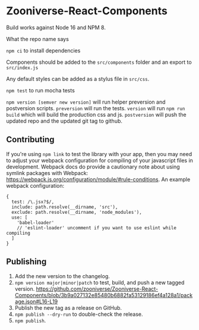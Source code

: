 Zooniverse-React-Components
===========================

Build works against Node 16 and NPM 8.

What the repo name says

`npm ci` to install dependencies

Components should be added to the `src/components` folder and an export to `src/index.js`

Any default styles can be added as a stylus file in `src/css`.

`npm test` to run mocha tests

`npm version [semver new version]` will run helper preversion and postversion scripts. `preversion` will run the tests. `version` will run `npm run build` which will build the production css and js. `postversion` will push the updated repo and the updated git tag to github.

## Contributing

If you're using `npm link` to test the library with your app, then you may need to adjust your webpack configuration for compiling of your javascript files in development. Webpack docs do provide a cautionary note about using symlink packages with Webpack: https://webpack.js.org/configuration/module/#rule-conditions. An example webpack configuration:

```
{
  test: /\.jsx?$/,
  include: path.resolve(__dirname, 'src'),
  exclude: path.resolve(__dirname, 'node_modules'),
  use: [
    'babel-loader'
    // 'eslint-loader' uncomment if you want to use eslint while compiling
  ]
}
```

## Publishing

1. Add the new version to the changelog.
2. `npm version major|minor|patch` to test, build, and push a new tagged version. https://github.com/zooniverse/Zooniverse-React-Components/blob/3b9a027132e85480b6882fa53129186ef4a128a1/package.json#L16-L19
3. Publish the new tag as a release on GitHub.
4. `npm publish --dry-run` to double-check the release.
5. `npm publish`.
